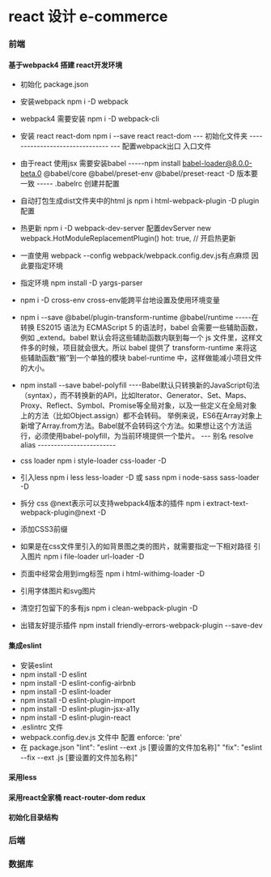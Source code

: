 # react 设计 e-commerce
### 前端
#### 基于webpack4 搭建 react开发环境
- 初始化 package.json
- 安装webpack npm i -D webpack
- webpack4 需要安装 npm i -D webpack-cli
- 安装 react react-dom npm i --save react react-dom 
--- 初始化文件夹 -------------------------------
--- 配置webpack出口 入口文件
- 由于react 使用jsx 需要安装babel
-----npm install babel-loader@8.0.0-beta.0 @babel/core @babel/preset-env @babel/preset-react -D 版本要一致
----- .babelrc 创建并配置
- 自动打包生成dist文件夹中的html js npm i html-webpack-plugin -D plugin配置
- 热更新  npm i -D webpack-dev-server 配置devServer new webpack.HotModuleReplacementPlugin()   hot: true, // 开启热更新
- 一直使用 webpack --config webpack/webpack.config.dev.js有点麻烦 因此要指定环境
- 指定环境 npm install -D yargs-parser
- npm i -D cross-env cross-env能跨平台地设置及使用环境变量
- npm i --save @babel/plugin-transform-runtime @babel/runtime
-----在转换 ES2015 语法为 ECMAScript 5 的语法时，babel 会需要一些辅助函数，例如 _extend。babel 默认会将这些辅助函数内联到每一个 js 文件里，这样文件多的时候，项目就会很大。所以 babel 提供了 transform-runtime 来将这些辅助函数“搬”到一个单独的模块 babel-runtime 中，这样做能减小项目文件的大小。
- npm install --save babel-polyfill
----Babel默认只转换新的JavaScript句法（syntax），而不转换新的API，比如Iterator、Generator、Set、Maps、Proxy、Reflect、Symbol、Promise等全局对象，以及一些定义在全局对象上的方法（比如Object.assign）都不会转码。
举例来说，ES6在Array对象上新增了Array.from方法。Babel就不会转码这个方法。如果想让这个方法运行，必须使用babel-polyfill，为当前环境提供一个垫片。
--- 别名 resolve alias ------------------------
- css loader npm i style-loader css-loader -D
- 引入less  npm i less less-loader -D 或 sass npm i node-sass sass-loader -D
- 拆分 css @next表示可以支持webpack4版本的插件  npm i extract-text-webpack-plugin@next -D
- 添加CSS3前缀
- 如果是在css文件里引入的如背景图之类的图片，就需要指定一下相对路径 引入图片 npm i file-loader url-loader -D
- 页面中经常会用到img标签 npm i html-withimg-loader -D
- 引用字体图片和svg图片

- 清空打包留下的多有js npm i clean-webpack-plugin -D

- 出错友好提示插件 npm install friendly-errors-webpack-plugin --save-dev
#### 集成eslint
- 安装eslint 
- npm install -D eslint 
- npm install -D eslint-config-airbnb 
- npm install -D eslint-loader  
- npm install -D eslint-plugin-import 
- npm install -D eslint-plugin-jsx-a11y 
- npm install -D eslint-plugin-react
- .eslintrc 文件
- webpack.config.dev.js 文件中 配置 enforce: 'pre'
- 在 package.json "lint": "eslint --ext .js [要设置的文件加名称]"  "fix": "eslint --fix --ext .js [要设置的文件加名称]"
#### 采用less
#### 采用react全家桶 react-router-dom redux
#### 初始化目录结构
### 后端
### 数据库
